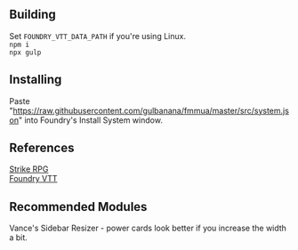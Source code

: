 ## Building
Set `FOUNDRY_VTT_DATA_PATH` if you're using Linux.\
`npm i`\
`npx gulp`

## Installing
Paste "https://raw.githubusercontent.com/gulbanana/fmmua/master/src/system.json" into Foundry's Install System window.

## References
[Strike RPG][strike]\
[Foundry VTT][foundry]

## Recommended Modules
Vance's Sidebar Resizer - power cards look better if you increase the width a bit.

[strike]: https://www.strikerpg.com/
[foundry]: https://foundryvtt.com/